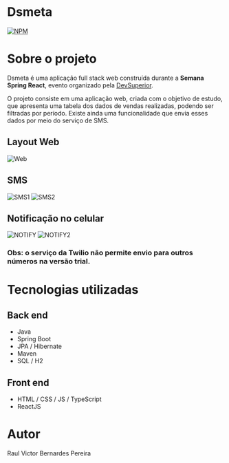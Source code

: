 # Dsmeta 
[![NPM](https://img.shields.io/npm/l/react)](https://github.com/RaulBernardess/dsmeta/blob/main/LICENSE) 

# Sobre o projeto

Dsmeta é uma aplicação full stack web construída durante a **Semana Spring React**, evento organizado pela [DevSuperior](https://devsuperior.com "Site da DevSuperior").

O projeto consiste em uma aplicação web, criada com o objetivo de estudo, que apresenta uma tabela dos dados de vendas realizadas, podendo ser filtradas por período. Existe ainda uma funcionalidade que envia esses dados por meio do serviço de SMS.

## Layout Web
![Web](https://github.com/RaulBernardess/assets/blob/main/dsmeta/web2.png)

## SMS
![SMS1](https://github.com/RaulBernardess/assets/blob/main/dsmeta/sms1.png)
![SMS2](https://github.com/RaulBernardess/assets/blob/main/dsmeta/sms2.png)

## Notificação no celular
![NOTIFY](https://github.com/RaulBernardess/assets/blob/main/dsmeta/notify.JPG)
![NOTIFY2](https://github.com/RaulBernardess/assets/blob/main/dsmeta/notify2.JPG)

### Obs: o serviço da Twilio não permite envio para outros números na versão trial.

# Tecnologias utilizadas
## Back end
- Java
- Spring Boot
- JPA / Hibernate
- Maven
- SQL / H2
## Front end
- HTML / CSS / JS / TypeScript
- ReactJS

# Autor

Raul Victor Bernardes Pereira
